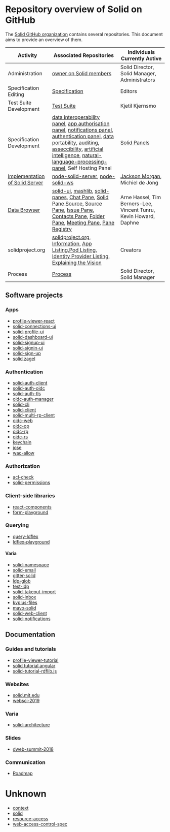 # Repository overview of Solid on GitHub

The [Solid GitHub organization](https://github.com/solid/) contains several repositories.
This document aims to provide an overview of them.

| Activity | Associated Repositories | Individuals Currently Active | 
| ------------- | ------------- | ------------- |
| Administration | [owner on Solid members](https://github.com/orgs/solid/people) | Solid Director, Solid Manager, Administrators |
| Specification Editing | [Specification](https://github.com/solid/specification) | Editors |
| Test Suite Development | [Test Suite](https://github.com/solid/test-suite) | Kjetil Kjernsmo |
| Specification Development | [data interoperability panel](https://github.com/solid/data-interoperability-panel), [app authorisation panel](https://github.com/solid/app-authorization-panel), [notifications panel](https://github.com/solid/notifications-panel), [authentication panel](https://github.com/solid/authentication-panel), [data portability](https://github.com/solid/data-portability), [auditing](https://github.com/solid/auditing), [asseccibility](https://github.com/solid/Accessibility), [artificial intelligence](https://github.com/solid/Artificial-Intelligence), [natural-language-processing-panel](https://github.com/solid/natural-language-processing-panel), Self Hosting Panel| [Solid Panels](https://github.com/solid/process/blob/master/panels.md) |
| [Implementation of Solid Server](https://github.com/orgs/solid/projects/2) | [node-solid-server](https://github.com/solid/node-solid-server), [node-solid-ws](https://github.com/solid/node-solid-ws) | [Jackson Morgan](https://github.com/jaxoncreed), Michiel de Jong |
| [Data Browser](https://github.com/orgs/solid/projects/4) | [solid-ui](https://github.com/solid/solid-ui), [mashlib](https://github.com/solid/mashlib), [solid-panes](https://github.com/solid/solid-panes), [Chat Pane](https://github.com/solid/chat-pane), [Solid Pane Source](https://github.com/solid/solid-pane-source), [Source Pane](https://github.com/solid/source-pane), [Issue Pane](https://github.com/solid/issue-pane), [Contacts Pane](https://github.com/solid/contacts-pane), [Folder Pane](https://github.com/solid/folder-pane), [Meeting Pane](https://github.com/solid/meeting-pane), [Pane Registry](https://github.com/solid/pane-registry) | Arne Hassel, Tim Berners-Lee, Vincent Tunru, Kevin Howard, Daphne |
| solidproject.org | [solidproject.org](https://github.com/solid/solidproject.org), [Information](https://github.com/solid/information), [App Listing](https://github.com/solid/solid-apps),[Pod Listing](https://github.com/solid/pods), [Identity Provider Listing](https://github.com/solid/solid-idp-list), [Explaining the Vision](https://github.com/solid/Explaining-the-Vision-Panel) | Creators |
| Process | [Process](https://github.com/solid/process) | Solid Director, Solid Manager |

## Software projects
### Apps
- [profile-viewer-react](https://github.com/solid/profile-viewer-react)
- [solid-connections-ui](https://github.com/solid/solid-connections-ui)
- [solid-profile-ui](https://github.com/solid/solid-profile-ui) 
- [solid-dashboard-ui](https://github.com/solid/solid-dashboard-ui) 
- [solid-signup-ui](https://github.com/solid/solid-signup-ui)
- [solid-signin-ui](https://github.com/solid/solid-signin-ui)
- [solid-sign-up](https://github.com/solid/solid-sign-up)
- [solid zagel](https://github.com/solid/solid-zagel)

### Authentication
- [solid-auth-client](https://github.com/solid/solid-auth-client)
- [solid-auth-oidc](https://github.com/solid/solid-auth-oidc)
- [solid-auth-tls](https://github.com/solid/solid-auth-tls) 
- [oidc-auth-manager](https://github.com/solid/oidc-auth-manager)
- [solid-cli](https://github.com/solid/solid-cli)
- [solid-client](https://github.com/solid/solid-client) 
- [solid-multi-rp-client](https://github.com/solid/solid-multi-rp-client)
- [oidc-web](https://github.com/solid/oidc-web)
- [oidc-op](https://github.com/solid/oidc-op)
- [oidc-rp](https://github.com/solid/oidc-rp)
- [oidc-rs](https://github.com/solid/oidc-rs)
- [keychain](https://github.com/solid/keychain)
- [jose](https://github.com/solid/jose)
- [wac-allow](https://github.com/solid/wac-allow)

### Authorization
- [acl-check](https://github.com/solid/acl-check)
- [solid-permissions](https://github.com/solid/solid-permissions)

### Client-side libraries
- [react-components](https://github.com/solid/react-components)
- [form-playground](https://github.com/solid/form-playground) 

### Querying
- [query-ldflex](https://github.com/solid/query-ldflex)
- [ldflex-playground](https://github.com/solid/ldflex-playground) 

#### Varia
- [solid-namespace](https://github.com/solid/solid-namespace) 
- [solid-email](https://github.com/solid/solid-email)
- [gitter-solid](https://github.com/solid/gitter-solid)
- [ldp-glob](https://github.com/solid/ldp-glob)
- [test-idp](https://github.com/solid/test-idp)
- [solid-takeout-import](https://github.com/solid/solid-takeout-import) 
- [solid-inbox](https://github.com/solid/solid-inbox)
- [kvplus-files](https://github.com/solid/kvplus-files)
- [mavo-solid](https://github.com/solid/mavo-solid)
- [solid-web-client](https://github.com/solid/solid-web-client)
- [solid-notifications](https://github.com/solid/solid-notifications)

## Documentation

### Guides and tutorials
- [profile-viewer-tutorial](https://github.com/solid/profile-viewer-tutorial)
- [solid tutorial angular](https://github.com/solid/solid-tutorial-angular)
- [solid-tutorial-rdflib.js](https://github.com/solid/solid-tutorial-rdflib.js)

### Websites
- [solid.mit.edu](https://github.com/solid/solid.mit.edu)
- [websci-2019](https://github.com/solid/websci-2019)

### Varia
- [solid-architecture](https://github.com/solid/solid-architecture)

### Slides
- [dweb-summit-2018](https://github.com/solid/dweb-summit-2018)

### Communication
- [Roadmap](https://github.com/solid/Roadmap)

# Unknown
- [context](https://github.com/solid/context)
- [solid](https://github.com/solid/solid)
- [resource-access](https://github.com/solid/resource-access)
- [web-access-control-spec](https://github.com/solid/web-access-control-spec)
